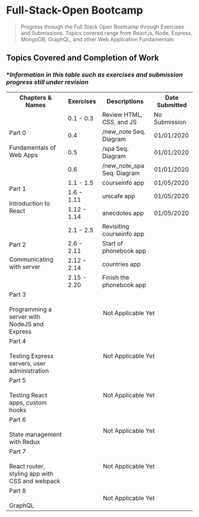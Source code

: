 # Full-Stack-Open Bootcamp

> Progress through the Full Stack Open Bootcamp through Exercises and Submissions. 
> Topics covered range from React.js, Node, Express, MongoDB, GraphQL, and other Web Application Fundamentals

## Topics Covered and Completion of Work
### **Information in this table such as exercises and submission progress still under revision*


<table>
    <tr>
        <th>Chapters & Names</th>
        <th>Exercises</th>
        <th>Descriptions</th>
        <th>Date Submitted</th>
    </tr>
    <tr>
        <td rowspan="4">Part 0<br /><br />Fundamentals of Web Apps </td>
        <td>0.1 - 0.3</td>
        <td>Review HTML, CSS, and JS</td>
        <td>No Submission</td>
    </tr>
    <tr>
        <td>0.4</td>
        <td>/new_note Seq. Diagram</td>
        <td>01/01/2020</td>
    </tr>
    <tr>
        <td>0.5</td>
        <td>/spa Seq. Diagram</td>
        <td>01/01/2020</td>
    </tr>
    <tr>
        <td>0.6</td>
        <td>/new_note_spa Seq. Diagram</td>
        <td>01/01/2020</td>
    </tr>
    <tr>
        <td rowspan="3">Part 1<br /><br />Introduction to React </td>
        <td>1.1 - 1.5</td>
        <td>courseinfo app</td>
        <td>01/05/2020</td>
    </tr>
    <tr>
        <td>1.6 - 1.11</td>
        <td>unicafe app</td>
        <td>01/05/2020</td>
    </tr>
    <tr>
        <td>1.12 - 1.14</td>
        <td>anecdotes app</td>
        <td>01/05/2020</td>
    </tr>
    <tr>
        <td rowspan="4">Part 2<br /><br />Communicating with server </td>
        <td>2.1 - 2.5</td>
        <td>Revisiting courseinfo app</td>
        <td></td>
    </tr>
    <tr>
        <td>2.6 - 2.11</td>
        <td>Start of phonebook app</td>
        <td></td>
    </tr>
    <tr>
        <td>2.12 - 2.14</td>
        <td>countries app</td>
        <td></td>
    </tr>
    <tr>
        <td>2.15 - 2.20</td>
        <td>Finish the phonebook app</td>
        <td></td>
    </tr>
    <tr>
        <td>Part 3<br /><br />Programming a server with NodeJS and Express</td>
        <td colspan="3" align="center">Not Applicable Yet</td>
    </tr>
    <tr>
        <td>Part 4<br /><br />Testing Express servers, user administration </td>
        <td colspan="3" align="center">Not Applicable Yet</td>
    </tr>
    <tr>
        <td>Part 5<br /><br />Testing React apps, custom hooks </td>
        <td colspan="3" align="center">Not Applicable Yet</td>
    </tr>
    <tr>
        <td>Part 6<br /><br />State management with Redux </td>
        <td colspan="3" align="center">Not Applicable Yet</td>
    </tr>
    <tr>
        <td>Part 7<br /><br />React router, styling app with CSS and webpack </td>
        <td colspan="3" align="center">Not Applicable Yet</td>
    </tr>
    <tr>
        <td>Part 8<br /><br />GraphQL </td>
        <td colspan="3" align="center">Not Applicable Yet</td>
    </tr>
</table>
